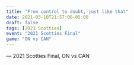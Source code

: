 ```yaml
---
title: "From control to doubt, just like that"
date: 2021-03-10T21:57:00-05:00
draft: false
tags: [2021 Scotties]
event: "2021 Scotties Final"
game: "ON vs CAN"
---
```

— 2021 Scotties Final, ON vs CAN
<!--more--> 